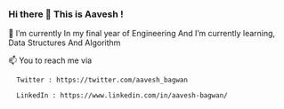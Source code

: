 ### Hi there 👋 This is Aavesh !

🔭 I’m currently In my final year of Engineering And I’m currently learning, Data Structures And Algorithm 

📫 You to reach me via 

      Twitter : https://twitter.com/aavesh_bagwan
      
      LinkedIn : https://www.linkedin.com/in/aavesh-bagwan/

